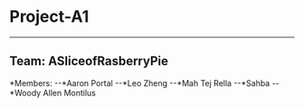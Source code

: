 # Project-A1
---
## Team: ASliceofRasberryPie
*Members:
--*Aaron Portal
--*Leo Zheng
--*Mah Tej Rella
--*Sahba
--*Woody Allen Montilus

